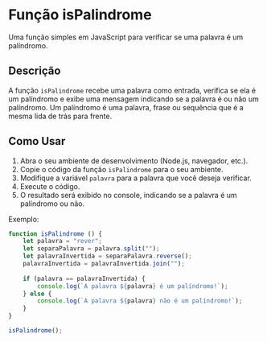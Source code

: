 # Função isPalindrome

Uma função simples em JavaScript para verificar se uma palavra é um palíndromo.

## Descrição

A função `isPalindrome` recebe uma palavra como entrada, verifica se ela é um palíndromo e exibe uma mensagem indicando se a palavra é ou não um palíndromo. Um palíndromo é uma palavra, frase ou sequência que é a mesma lida de trás para frente.

## Como Usar

1. Abra o seu ambiente de desenvolvimento (Node.js, navegador, etc.).
2. Copie o código da função `isPalindrome` para o seu ambiente.
3. Modifique a variável `palavra` para a palavra que você deseja verificar.
4. Execute o código.
5. O resultado será exibido no console, indicando se a palavra é um palíndromo ou não.

Exemplo:

```javascript
function isPalindrome () {
    let palavra = "rever";
    let separaPalavra = palavra.split("");
    let palavraInvertida = separaPalavra.reverse();
    palavraInvertida = palavraInvertida.join("");
    
    if (palavra == palavraInvertida) {
        console.log(`A palavra ${palavra} é um palíndromo!`);
    } else {
        console.log(`A palavra ${palavra} não é um palíndromo!`);
    }
}

isPalindrome();

